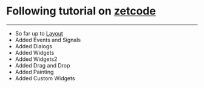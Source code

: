 # Following tutorial on [zetcode](https://www.zetcode.com)

---

* So far up to [Layout](http://zetcode.com/gui/pyqt5/layout/)
* Added Events and Signals
* Added Dialogs
* Added Widgets
* Added Widgets2
* Added Drag and Drop
* Added Painting
* Added Custom Widgets